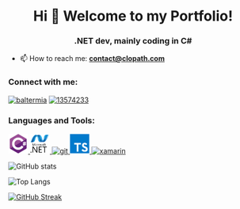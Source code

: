<h1 align="center">Hi 👋 Welcome to my Portfolio!</h1>
<h3 align="center">.NET dev, mainly coding in C#</h3>

- 📫 How to reach me: **contact@clopath.com**

<h3 align="left">Connect with me:</h3>
<p align="left">
<a href="https://dev.to/baltermia" target="blank"><img align="center" src="https://raw.githubusercontent.com/rahuldkjain/github-profile-readme-generator/master/src/images/icons/Social/devto.svg" alt="baltermia" height="30" width="40" /></a>
<a href="https://stackoverflow.com/users/13574233" target="blank"><img align="center" src="https://raw.githubusercontent.com/rahuldkjain/github-profile-readme-generator/master/src/images/icons/Social/stack-overflow.svg" alt="13574233" height="30" width="40" /></a>
</p>

<h3 align="left">Languages and Tools:</h3>
<p align="left"> <a href="https://www.w3schools.com/cs/" target="_blank" rel="noreferrer"> <img src="https://raw.githubusercontent.com/devicons/devicon/master/icons/csharp/csharp-original.svg" alt="csharp" width="40" height="40"/> </a> <a href="https://dotnet.microsoft.com/" target="_blank" rel="noreferrer"> <img src="https://raw.githubusercontent.com/devicons/devicon/master/icons/dot-net/dot-net-original-wordmark.svg" alt="dotnet" width="40" height="40"/> </a> <a href="https://git-scm.com/" target="_blank" rel="noreferrer"> <img src="https://www.vectorlogo.zone/logos/git-scm/git-scm-icon.svg" alt="git" width="40" height="40"/> </a> <a href="https://www.typescriptlang.org/" target="_blank" rel="noreferrer"> <img src="https://raw.githubusercontent.com/devicons/devicon/master/icons/typescript/typescript-original.svg" alt="typescript" width="40" height="40"/> </a> <a href="https://dotnet.microsoft.com/apps/xamarin" target="_blank" rel="noreferrer"> <img src="https://raw.githubusercontent.com/detain/svg-logos/780f25886640cef088af994181646db2f6b1a3f8/svg/xamarin.svg" alt="xamarin" width="40" height="40"/> </a> </p>

![GitHub stats](https://github-readme-stats.vercel.app/api?username=baltermia&theme=tokyonight&show_icons=true&count_private=true&hide_title=true&hide_border=true)

![Top Langs](https://github-readme-stats.vercel.app/api/top-langs/?username=baltermia&layout=default&theme=tokyonight&hide=html&hide_border=true&card_width=330)

[![GitHub Streak](https://github-readme-streak-stats.herokuapp.com?user=baltermia&theme=tokyonight&date_format=M%20j%5B%2C%20Y%5D)](https://git.io/streak-stats)
